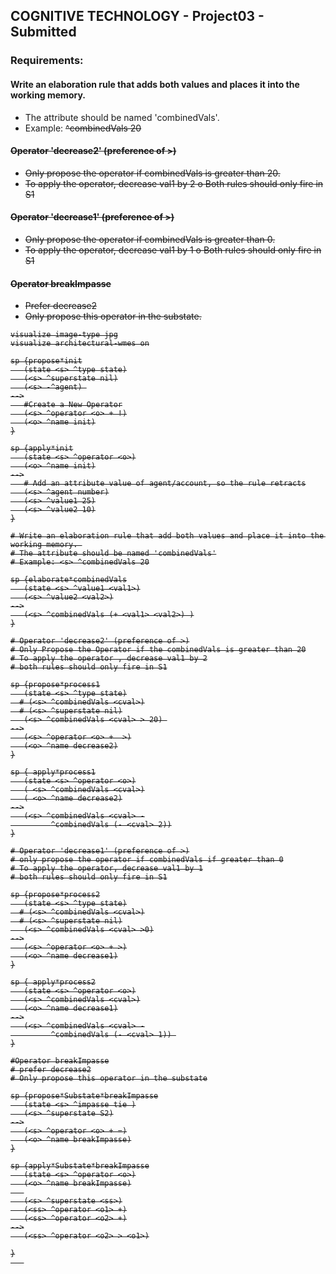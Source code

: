 ## COGNITIVE TECHNOLOGY - Project03 - Submitted

### Requirements: 
#### Write an elaboration rule that adds both values and places it into the working memory. 
   * The attribute should be named 'combinedVals'. 
   * Example: <s> ^combinedVals 20 
#### Operator 'decrease2' (preference of >) 
   * Only propose the operator if combinedVals is greater than 20. 
   * To apply the operator, decrease val1 by 2 o Both rules should only fire in S1 
#### Operator 'decrease1' (preference of >) 
   * Only propose the operator if combinedVals is greater than 0.
   * To apply the operator, decrease val1 by 1 o Both rules should only fire in S1 
#### Operator breakImpasse 
   * Prefer decrease2 
   * Only propose this operator in the substate.

```
visualize image-type jpg
visualize architectural-wmes on

sp {propose*init
   (state <s> ^type state)
   (<s> ^superstate nil)
   (<s> -^agent) 
-->
   #Create a New Operator
   (<s> ^operator <o> + !)
   (<o> ^name init)
}

sp {apply*init
   (state <s> ^operator <o>)
   (<o> ^name init)
-->
   # Add an attribute value of agent/account, so the rule retracts
   (<s> ^agent number)
   (<s> ^value1 25)
   (<s> ^value2 10)
}

# Write an elaboration rule that add both values and place it into the working memory. 
# The attribute should be named 'combinedVals'
# Example: <s> ^combinedVals 20

sp {elaborate*combinedVals
   (state <s> ^value1 <val1>)
   (<s> ^value2 <val2>)
-->
   (<s> ^combinedVals (+ <val1> <val2>) )
}

# Operator 'decrease2' (preference of >)
# Only Propose the Operator if the combinedVals is greater than 20
# To apply the operator , decrease val1 by 2
# both rules should only fire in S1

sp {propose*process1
   (state <s> ^type state)
  # (<s> ^combinedVals <cval>)
  # (<s> ^superstate nil)
   (<s> ^combinedVals <cval> > 20) 
-->
   (<s> ^operator <o> +  >)
   (<o> ^name decrease2)
}

sp { apply*process1
   (state <s> ^operator <o>)
   ( <s> ^combinedVals <cval>)
   ( <o> ^name decrease2)
-->
   (<s> ^combinedVals <cval> -
         ^combinedVals (- <cval> 2))
}

# Operator 'decrease1' (preference of >)
# only propose the operator if combinedVals if greater than 0
# To apply the operator, decrease val1 by 1
# both rules should only fire in S1

sp {propose*process2
   (state <s> ^type state)
  # (<s> ^combinedVals <cval>)
  # (<s> ^superstate nil)
   (<s> ^combinedVals <cval> >0)
-->
   (<s> ^operator <o> + >)
   (<o> ^name decrease1)
}

sp { apply*process2
   (state <s> ^operator <o>)
   (<s> ^combinedVals <cval>)
   (<o> ^name decrease1)
-->
   (<s> ^combinedVals <cval> -
         ^combinedVals (- <cval> 1)) 
}

#Operator breakImpasse
# prefer decrease2
# Only propose this operator in the substate

sp {propose*Substate*breakImpasse
   (state <s> ^impasse tie )
   (<s> ^superstate S2)
-->
   (<s> ^operator <o> + =)
   (<o> ^name breakImpasse)
}

sp {apply*Substate*breakImpasse
   (state <s> ^operator <o>)
   (<o> ^name breakImpasse)
   
   (<s> ^superstate <ss>)
   (<ss> ^operator <o1> +)
   (<ss> ^operator <o2> +)
-->
   (<ss> ^operator <o2> > <o1>)

}
   
```






